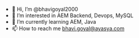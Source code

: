 - 👋 Hi, I’m @bhavigoyal2000
- 👀 I’m interested in AEM Backend, Devops, MySQL
- 🌱 I’m currently learning AEM, Java
- 📫 How to reach me bhavi.goyal@ayasya.com



